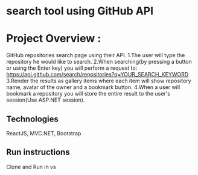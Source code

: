 
# search tool using GitHub API

# Project Overview :
GitHub repositories search page using their API.
1.The user will type the repository he would like to search.
2.When searching(by pressing a button or using the Enter key) you will perform a request to:
https://api.github.com/search/repositories?q=YOUR_SEARCH_KEYWORD 
3.Render the results as gallery items where each item will show repository name, avatar of the owner and a bookmark button.
4.When a user will bookmark a repository you will store the entire result to the user's session(Use ASP.NET session).

## Technologies
ReactJS, MVC.NET, Bootstrap

## Run instructions
Clone and Run in vs

